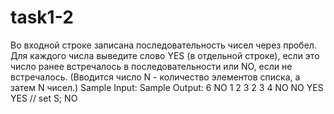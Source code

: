 # task1-2

Во входной строке записана последовательность чисел через пробел. Для каждого числа выведите слово YES (в отдельной строке), если это число ранее встречалось в последовательности или NO, если не встречалось. (Вводится число N - количество элементов списка, а затем N чисел.)
Sample Input:			Sample Output:
6						NO
1 2 3 2 3 4					NO
NO
YES
YES
//  set<int> S;				NO
